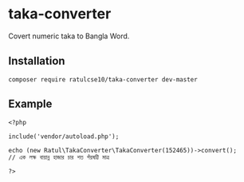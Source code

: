 # taka-converter

Covert numeric taka to Bangla Word.

## Installation

```
composer require ratulcse10/taka-converter dev-master
```
## Example
```
<?php

include('vendor/autoload.php');

echo (new Ratul\TakaConverter\TakaConverter(152465))->convert();
// এক লক্ষ বায়ান্ন হাজার চার শত পঁয়ষট্টি মাত্র

?>
```
